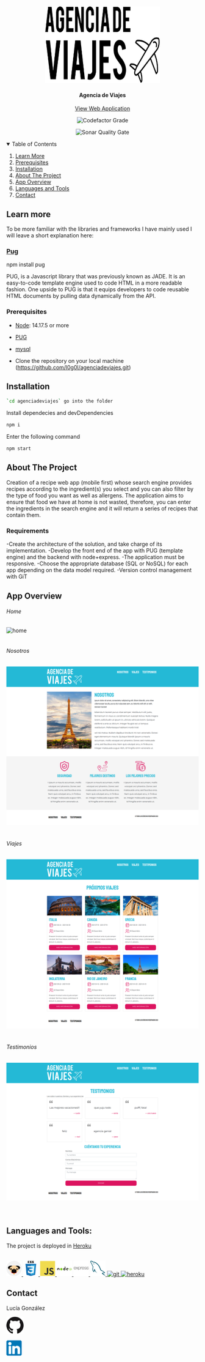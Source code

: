 <!-- PROJECT LOGO -->
<br />
<p align="center">
    <img height="200" width ="300"src="/public/img/logonegro.svg" alt="Logo Agencia de Viajes" >

<h4 align="center">Agencia de Viajes</h4>
  <p align="center">
    <a href="https://pure-savannah-13335.herokuapp.com/">View Web Application</a>
  </p>
  <p align="center">
<img src="https://www.codefactor.io/repository/github/l0g0l/agenciadeviajes/badge" alt="Codefactor Grade">
</p>
<p align="center">
<img src="https://sonarcloud.io/api/project_badges/measure?project=l0g0l_agenciadeviajes&metric=alert_status" alt="Sonar Quality Gate"></p>

</p>

<!-- TABLE OF CONTENTS -->
<details open="open">
  <summary>Table of Contents</summary>
  <ol>
    <li><a href="#learn-more">Learn More</a></li>
    <li><a href="#prerequisites">Prerequisites</a></li>
    <li><a href="#installation">Installation</a></li>
    <li><a href="#about-the-project">About The Project</a></li>
    <li><a href="#app-overview">App Overview</a></li>
    <li><a href="#languages-and-tools">Languages and Tools</a></li>
    <li><a href="#contact">Contact</a></li>
  </ol>
</details>

## Learn more

To be more familiar with the libraries and frameworks I have mainly used I will leave a short explanation here:

### [Pug](https://pugjs.org/api/getting-started.html)

npm install pug

 PUG, is a Javascript library that was previously known as JADE. It is an easy-to-code template engine used to code HTML in a more readable fashion. One upside to PUG is that it equips developers to code reusable HTML documents by pulling data dynamically from the API. 


### Prerequisites

- [Node](https://nodejs.org/en/): 14.17.5 or more 
- [PUG](https://pugjs.org/api/getting-started.html)
- [mysql](https://www.mysql.com/)

- Clone the repository on your local machine (https://github.com/l0g0l/agenciadeviajes.git)

## Installation


```sh
`cd agenciadeviajes` go into the folder
```

Install dependecies and devDependencies

```sh
npm i
```

Enter the following command

```sh
npm start
```

<!-- ABOUT THE PROJECT -->

## About The Project

Creation of a recipe web app (mobile first) whose search engine provides recipes according to the ingredient(s) you select and you can also filter by the type of food you want as well as allergens.
The application aims to ensure that food we have at home is not wasted, therefore, you can enter the ingredients in the search engine and it will return a series of recipes that contain them.


### Requirements  
-Create the architecture of the solution, and take charge of its implementation.
-Develop the front end of the app with PUG (template engine) and the backend with node+express.
-The application must be responsive.
-Choose the appropriate database (SQL or NoSQL) for each app depending on the data model required.
-Version control management with GiT




<!-- APP OVERVIEW -->

## App Overview  

###### Home 

<img src="public/img/readme/home.png" alt="home" >

<br>
<br>

###### Nosotros 

<img src="public/img/readme/nosotros.png" alt="nosotros" >

<br>
<br>

###### Viajes 

<img src="public/img/readme/viajes.png" alt="viajes" >
<br>
<br>

###### Testimonios

<img src="public/img/readme/testimonios.png" alt="testimonios" >

<br>
<br>

<br>

<!-- ACKNOWLEDGEMENTS -->

## Languages and Tools:


The project is deployed in [Heroku](https://id.heroku.com/)  
<br>

<p align="left">
  </a> 
       <a href="https://pugjs.org/api/getting-started.html" target="_blank"> 
        <img src="/public/img/pug.svg" alt="mysql" width="40" height="40"/>
    </a> 
    <a href="https://www.w3schools.com/css/" target="_blank"> 
        <img src="https://raw.githubusercontent.com/devicons/devicon/master/icons/css3/css3-original-wordmark.svg" alt="css3" width="40" height="40"/>
    </a> 
    <a href="https://developer.mozilla.org/en-US/docs/Web/JavaScript" target="_blank">
        <img src="https://raw.githubusercontent.com/devicons/devicon/master/icons/javascript/javascript-original.svg" alt="javascript" width="40" height="40"/>
    </a>
    <a href="https://nodejs.org" target="_blank">
        <img src="https://raw.githubusercontent.com/devicons/devicon/master/icons/nodejs/nodejs-original-wordmark.svg" alt="nodejs" width="40" height="40"/> 
    </a>
      <a href="https://expressjs.com" target="_blank"> 
        <img src="https://raw.githubusercontent.com/devicons/devicon/master/icons/express/express-original-wordmark.svg" alt="express" width="40" height="40"/>
    </a> 
       <a href="https://www.mysql.com/" target="_blank"> 
        <img src="/public/img/mysql.svg" alt="mysql" width="40" height="40"/>
    </a> 
    <a href="https://git-scm.com/" target="_blank">
        <img src="https://www.vectorlogo.zone/logos/git-scm/git-scm-icon.svg" alt="git" width="40" height="40"/>
    </a>
       <a href="https://www.heroku.com/home" target="_blank">
        <img src="https://www.nicepng.com/png/full/223-2233246_heroku-logo-salesforce-heroku.png" alt="heroku" width="40" height="40"/>
    </a>
    
</p>

<!-- CONTACT -->

## Contact

Lucía González

[<img src="https://github.com/l0g0l/hackathonmwc/raw/main/src/images/GitHub.png" width=45px heigth=45px>](https://github.com/l0g0l)

[<img src="https://github.com/l0g0l/hackathonmwc/raw/main/src/images/linkedin.png"  width=40px heigth=40px>](https://www.linkedin.com/in/luciagonzalezlara)
